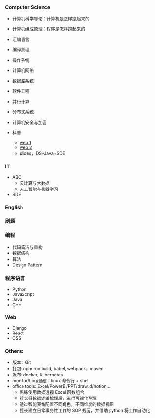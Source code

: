 ### Computer Science

- 计算机科学导论：计算机是怎样跑起来的
- 计算机组成原理：程序是怎样跑起来的

- 汇编语言
- 编译原理
- 操作系统

- 计算机网络
- 数据库系统
- 软件工程

- 并行计算
- 分布式系统
- 计算机安全与加密

- 科普

  - [web 1](https://hit-alibaba.github.io/interview/basic/network/HTTP.html)
  - [web 2](https://blog.51cto.com/u_15717393/5692521#49_511)
  - slides，DS+Java+SDE

### IT

- ABC
  - 云计算与大数据
  - 人工智能与机器学习
- SDE

### English

### 刷题

### 编程

- 代码简洁与重构
- 数据结构
- 算法
- Design Pattern

### 程序语言

- Python
- JavaScript
- Java
- C++

### Web

- Django
- React
- CSS

### Others:

- 版本：Git
- 打包: npm run build, babel, webpack，maven
- 发布: docker, Kubernetes
- monitor/Log/通信：linux 命令行 + shell
- office tools: Excel/PowerBI/PPT/draw.id/notion...
  - 熟练使用数据透视 Excel 函数组合
  - 擅长将数据逻辑梳理后，进行可视化整理
  - 通过智能表格配置不同角色，不同维度的数据视图
  - 擅长建立日常事务性工作的 SOP 规范，并借助 python 将工作自动化
